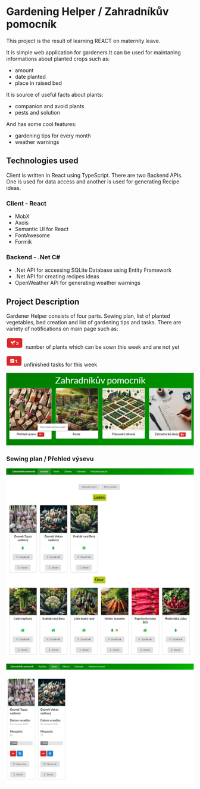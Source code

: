 # Gardening Helper / Zahradníkův pomocník
This project is the result of learning REACT on maternity leave. 

It is simple web application for gardeners.It can be used for maintaning informations about planted crops such as:
- amount
- date planted
- place in raised bed 
 
It is source of useful facts about plants:
- companion and avoid plants
- pests and solution 

And has some cool features:
- gardening tips for every month
- weather warnings

## Technologies used
Client is written in React using TypeScript. There are two Backend APIs. One is used for data access and another is used for generating Recipe ideas.
### Client - React
- MobX
- Axois
- Semantic UI for React
- FontAwesome
- Formik

### Backend - .Net C#
- .Net API for accessing SQLite Database using Entity Framework
- .Net API for creating recipes ideas
- OpenWeather API for generating weather warnings

## Project Description
Gardener Helper consists of four parts. Sewing plan, list of planted vegetables, bed creation and list of gardening tips and tasks. There are variety of notifications on main page such as:

![Missing Plants](/docs/missing.png) number of plants which can be sown this week and are not yet 

![To Do](/docs/todo.png) unfinished tasks for this week 

![Home Page](/docs/home.png)

### Sewing plan / Přehled výsevu

![Home Page](/docs/sewing_plan.png)

![Home Page](/docs/records.png)
